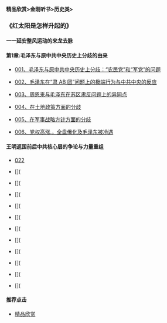#### 精品欣赏>金刚听书>历史类>
### 《红太阳是怎样升起的》
#### 一一延安整风运动的来龙去脉
#### 第1章:毛泽东与原中共中央历史上分歧的由来




- [001、毛泽东与原中共中央历史上分歧：“农民党”和“军党”的问题](https://m.dw.com/zh/sun-001-mp3-stereo/av-16044134)

- [002、毛泽东在“肃 AB 团”问题上的极端行为与中共中央的反应 ](https://m.dw.com/zh/sun-002-mp3-stereo/av-16050326)

- [003、周恩来与毛泽东在苏区肃反问题上的异同点 ](https://m.dw.com/zh/sun-003-mp3-stereo/av-16053636)

- [004、在土地政策方面的分歧](https://m.dw.com/zh/sun-004-mp3-stereo/av-16054075)

- [005、在军事战略方针方面的分歧 ](https://m.dw.com/zh/sun-005-mp3-stereo/av-16061132)

- [006、党权高涨.，全盘俄化及毛泽东被冷遇](https://m.dw.com/zh/sun-006-mp3-stereo/av-16066174)


#### 王明返国前后中共核心层的争论与力量重组
- [022](https://m.dw.com/zh/sun-022-mp3-stereo/av-16131068)

- [](
- [](
- [](
- [](
- [](
- [](
- [](
- [](
- [](
- [](
- [](






#### 推荐点击
- [精品欣赏](https://summer200.github.io/content/main)

